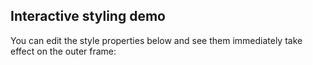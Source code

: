 
## Interactive styling demo

You can edit the style properties below and see them immediately take effect on the outer frame:

<style-demo>
